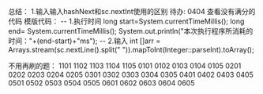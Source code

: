 总结：
    1.输入输入hashNext和sc.nextInt使用的区别
待办:
    0404 
    查看没有满分的代码
模版代码：
-- 1.执行时间
long start=System.currentTimeMillis();
long end= System.currentTimeMillis();
System.out.println("本次执行程序所消耗的时间："+(end-start)+"ms");
-- 2.输入
int []arr = Arrays.stream(sc.nextLine().split(" ")).mapToInt(Integer::parseInt).toArray();

不用再刷的题：
1101 1102 1103 1104 1105 
0101 0102 0103 0104 0105 
0201 0202 0203 0204 0205
0301 0302 0303 0304 0305
0401 0402 0403      0405   
0501 0502 0503 0504 0505 
0601 0602 0603 0604 0605


